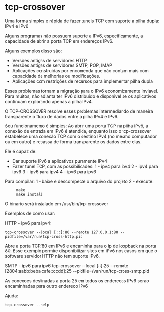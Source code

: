 # tcp-crossover

Uma forma simples e rápida de fazer tuneis TCP com suporte a pilha dupla: IPv4 e IPv6

Alguns programas não possuem suporte a IPv6, especificamente, a capacidade de abrir a porta TCP em endereços IPv6.

Alguns exemplos disso são:
- Versões antigas de servidores HTTP
- Versões antigas de servidores SMTP, POP, IMAP
- Aplicações construidas por encomenda que não contam mais com capacidade de melhorias ou modificações.
- Aplicações com restrições de recursos para implementar pilha dupla

Esses problemas tornam a migração para o IPv6 economicamente inviavel. Para muitos, não adianta ter IPv6 distribuido e disponivel se os aplicativos continuam explorando apenas a pilha IPv4.

O TCP-CROSSOVER resolve esses problemas intermediando de maneira transparente o fluxo de dados entre a pilha IPv4 e IPv6.

Seu funcionamento é simples:
Ao abrir uma porta TCP na pilha IPv6, a conexão de entrada em IPv6 é atendida, enquanto isso o tcp-crossover estabelece uma conexão TCP com o destino IPv4 (no mesmo computador ou em outro) e repassa de forma transparente os dados entre elas.

Ele é capaz de:
- Dar suporte IPv6 a aplicativos puramente IPv4
- Fazer tunel TCP, com as possibilidades:
	1 - ipv4 para ipv4
	2 - ipv4 para ipv6
	3 - ipv6 para ipv4
	4 - ipv6 para ipv6

Para compilar:
	1 - baixe e descompecte o arquivo do projeto
	2 - execute:

		 make
		 make install

O binario será instalado em /usr/bin/tcp-crossover

Exemplos de como usar:

HTTP - ipv6 para ipv4:

    tcp-crossover --local [::]:80 --remote 127.0.0.1:80 --pidfile=/var/run/tcp-cross-http.pid

Abre a porta TCP/80 em IPv6 e encaminha para o ip de loopback na porta 80. Esse exemplo permite disponibilizar sites em IPv6 nos casos em que o software servidor HTTP não tem suporte IPv6.

SMTP - ipv6 para ipv6
    tcp-crossover --local [::]:25 --remote [2804:aabb:beba:cafe::ccdd]:25 --pidfile=/var/run/tcp-cross-smtp.pid

As conexoes destinadas a porta 25 em todos os enderecos IPv6 serao encaminhadas para outro endereco IPv6

Ajuda:

    tcp-crossover --help



